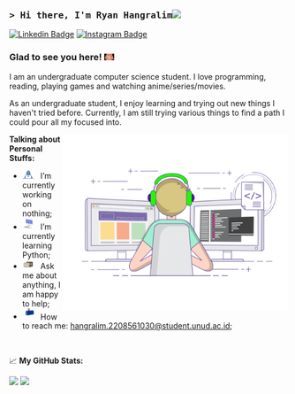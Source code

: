 ### <samp>&gt; Hi there, I'm Ryan Hangralim<img src="https://media.giphy.com/media/hvRJCLFzcasrR4ia7z/giphy.gif" width="25"> </samp>

[![Linkedin Badge](https://img.shields.io/badge/-LinkedIn-0e76a8?style=flat-square&logo=Linkedin&logoColor=white)](https://www.linkedin.com/in/ryanhangralim)
[![Instagram Badge](https://img.shields.io/badge/-Instagram-e4405f?style=flat-square&logo=Instagram&logoColor=white)](https://www.instagram.com/ryan.h_22)


### Glad to see you here! <img src="https://github.com/Ryanhangralim/Ryanhangralim/blob/main/assets/anya.gif?raw=true" width="18"> 

I am an undergraduate computer science student. I love programming, reading, playing games and watching anime/series/movies.

As an undergraduate student, I enjoy learning and trying out new things I haven't tried before. Currently, I am still trying various things to find a path I could pour all my focused into. 


<img align="right" alt="GIF" src="https://github.com/Ryanhangralim/Ryanhangralim/blob/main/assets/coding.gif?raw=true" width="408" height="318" />
  

**Talking about Personal Stuffs:**

- <img src="https://github.com/Ryanhangralim/Ryanhangralim/blob/main/assets/developer.gif?raw=true" width="21" />&nbsp;&nbsp; I’m currently working on nothing;
- <img src="https://github.com/Ryanhangralim/Ryanhangralim/blob/main/assets/laptop.gif?raw=true" width="21" />&nbsp;&nbsp; I’m currently learning Python;
- <img src="https://github.com/Ryanhangralim/Ryanhangralim/blob/main/assets/message.gif?raw=true" width="21" />&nbsp;&nbsp; Ask me about anything, I am happy to help;
- <img src="https://github.com/Ryanhangralim/Ryanhangralim/blob/main/assets/letterbox.gif?raw=true" width="21" />&nbsp;&nbsp; How to reach me: hangralim.2208561030@student.unud.ac.id;

</br>

📈 **My GitHub Stats:**

<p>
  <img height="180em" src="https://github-readme-stats.vercel.app/api?username=Ryanhangralim&show_icons=true&hide_border=true&&count_private=true&include_all_commits=true" />
  <img height="180em" src="https://github-readme-stats.vercel.app/api/top-langs/?username=Ryanhangralim&exclude_repo=KNN-Image-Classification&show_icons=true&hide_border=true&layout=compact&langs_count=8"/>
</p>




